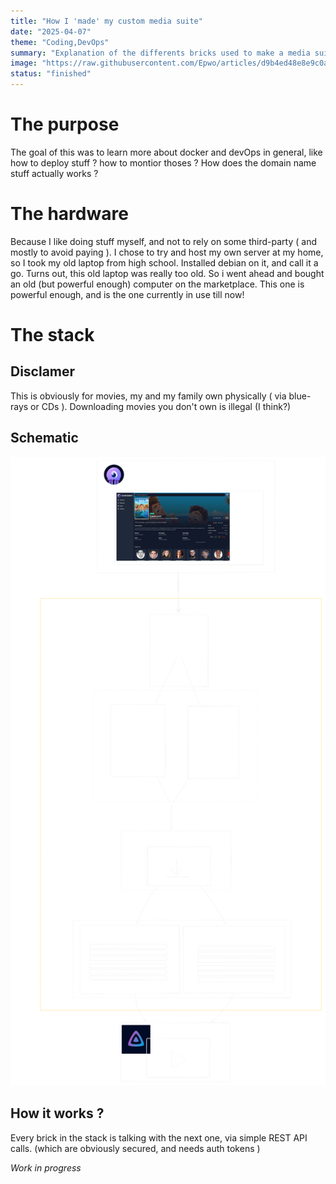 ```yaml
---
title: "How I 'made' my custom media suite"
date: "2025-04-07"
theme: "Coding,DevOps"
summary: "Explanation of the differents bricks used to make a media suite, for me and my family. Using open source docker projects."
image: "https://raw.githubusercontent.com/Epwo/articles/d9b4ed48e8e9c0a4c082673b9595e06ec3ebe2b2/images/stream_stack/stream_stack.png"
status: "finished"
---
```


# The purpose
The goal of this was to learn more about docker and devOps in general, like how to deploy stuff ? how to montior thoses ? How does the domain name stuff actually works ?

# The hardware
Because I like doing stuff myself, and not to rely on some third-party ( and mostly to avoid paying ). I chose to try and host my own server at my home, so I took my old laptop from high school. Installed debian on it, and call it a go.
Turns out, this old laptop was really too old. So i went ahead and bought an old (but powerful enough) computer on the marketplace. This one is powerful enough, and is the one currently in use till now!

# The stack
## Disclamer
This is obviously for movies, my and my family own physically ( via blue-rays or CDs ). Downloading movies you don't own is illegal (I think?)

## Schematic
![the schematic](https://raw.githubusercontent.com/Epwo/articles/1d91301d9f3b6205b72fdb24dbcc969d7ea255a8/images/stream_stack/schematic.svg)


## How it works ?

Every brick in the stack is talking with the next one, via simple REST API calls. (which are obviously secured, and needs auth tokens )

*Work in progress*
